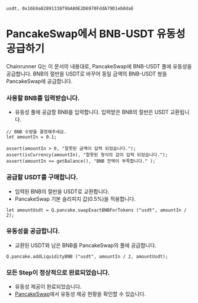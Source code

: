```meta-Currency
usdt, 0x16b9a82891338f9bA80E2D6970FddA79D1eb0daE
```

# PancakeSwap에서 BNB-USDT 유동성 공급하기

Chainrunner Q는 이 문서의 내용대로, PancakeSwap에 BNB-USDT 풀에 유동성을 공급합니다.
BNB의 절반을 USDT로 바꾸어 동일 금액의 BNB-USDT 쌍을 PancakeSwap에 공급합니다.

### 사용할 BNB를 입력받습니다.

- 유동성 풀에 공급할 BNB를 입력합니다. 입력받은 BNB의 절반은 USDT 교환됩니다.

```input BNB
// BNB 수량을 결정해주세요.
let amountIn = 0.1;
```

```input-Verify
assert(amountIn > 0, "잘못된 금액이 입력 되었습니다.");
assert(isCurrency(amountIn), "잘못된 형식의 값이 입력 되었습니다.");
assert(amountIn <= getBalance(), "BNB 잔액이 부족합니다." );
```

### 공급할 USDT를 구매합니다.

- 입력된 BNB의 절반을 USDT로 교환합니다.
- PancakeSwap 기본 슬리피지 값(0.5%)을 적용합니다.

```taster
let amountUsdt = Q.pancake.swapExactBNBForTokens ("usdt", amountIn / 2);
```

### 유동성을 공급합니다.

- 교환된 USDT와 남은 BNB를 PancakeSwap의 풀에 공급합니다.

```taster
Q.pancake.addLiquidityBNB ("usdt", amountIn / 2, amountUsdt);
```

### 모든 Step이 정상적으로 완료되었습니다.

- 유동성 제공이 완료되었습니다.
- [PancakeSwap](https://pancakeswap.finance/liquidity)에서 유동성 제공 현황을 확인할 수 있습니다.

